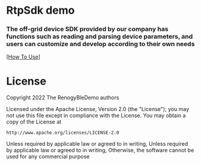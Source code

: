 # RtpSdk demo
### The off-grid device SDK provided by our company has functions such as reading and parsing device parameters, and users can customize and develop according to their own needs

[[How To Use](https://github.com/121104115wyb/RdpDemo/edit/master/README.md)] 



# License

Copyright 2022 The RenogyBleDemo authors

Licensed under the Apache License, Version 2.0 (the "License");
you may not use this file except in compliance with the License.
You may obtain a copy of the License at

    http://www.apache.org/licenses/LICENSE-2.0

Unless required by applicable law or agreed to in writing, Unless required by applicable law or agreed to in writing, Otherwise, the software cannot be used for any commercial purpose
